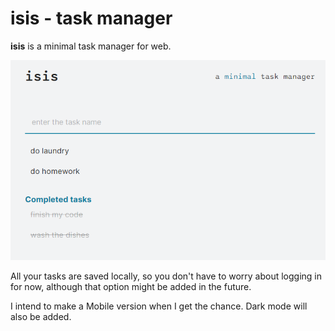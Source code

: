 # isis - task manager

**isis** is a minimal task manager for web.

<div style="text-align: center">
  <img src="/img/isis-image.png">
  </div>

All your tasks are saved locally, so you don't have to worry about logging in for now, although that option might be added in the future.

I intend to make a Mobile version when I get the chance. Dark mode will also be added.
